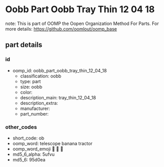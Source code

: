 # Oobb Part Oobb Tray Thin 12 04 18  

note: This is part of OOMP the Oopen Organization Method For Parts. For more details: https://github.com/oomlout/oomp_base

##  part details





### id
* oomp_id: oobb_part_oobb_tray_thin_12_04_18
  * classification: oobb
  * type: part
  * size: oobb
  * color: 
  * description_main: tray_thin_12_04_18
  * description_extra: 
  * manufacturer: 
  * part_number: 

### other_codes
* short_code: ob
* oomp_word: telescope banana tractor
* oomp_word_emoji :telescope: :banana: :tractor:
* md5_6_alpha: 5ufvu
* md5_6: 95d0ea
